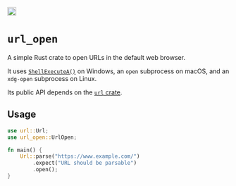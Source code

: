[<img alt="crates.io" src="https://img.shields.io/crates/v/url_open.svg?style=for-the-badge&color=fc8d62&logo=rust" height="20">](https://crates.io/crates/url_open)

# `url_open`

A simple Rust crate to open URLs in the default web browser.

It uses [`ShellExecuteA()`](https://learn.microsoft.com/en-us/windows/win32/api/shellapi/nf-shellapi-shellexecutea) on Windows, an `open` subprocess on macOS, and an `xdg-open` subprocess on Linux.

Its public API depends on the [`url` crate](https://crates.io/crates/url).

## Usage

```rust
use url::Url;
use url_open::UrlOpen;

fn main() {
    Url::parse("https://www.example.com/")
        .expect("URL should be parsable")
        .open();
}
```
